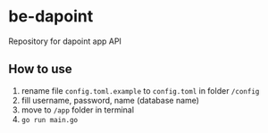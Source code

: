 # be-dapoint
Repository for dapoint app API

## How to use
1. rename file `config.toml.example` to `config.toml` in folder `/config`
2. fill username, password, name (database name)
3. move to `/app` folder in terminal
4. `go run main.go`
